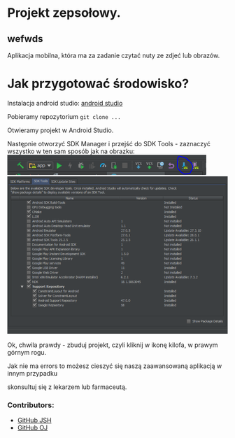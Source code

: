 # Projekt zepsołowy.


## wefwds
Aplikacja mobilna, która ma za zadanie czytać nuty ze zdjeć lub obrazów.

# Jak przygotować środowisko?

Instalacja android studio: [android studio](https://developer.android.com/studio/install)

Pobieramy repozytorium `git clone ...`

Otwieramy projekt w Android Studio.

Następnie otworzyć SDK Manager i przejść do SDK Tools - zaznaczyć wszystko w ten sam sposób jak na obrazku:
![](README/SDKMan.PNG "SDK Manager")
![](README/Tools.PNG "Tak powinno być ustawione")


Ok, chwila prawdy - zbuduj projekt, czyli kliknij w ikonę kilofa, w prawym górnym rogu.

Jak nie ma errors to możesz cieszyć się naszą zaawansowaną aplikacją w innym przypadku

skonsultuj się z lekarzem lub farmaceutą.

### Contributors:
- [GitHub JSH](https://github.com/kubzoey95)
- [GitHub OJ](https://github.com/Oskii2311)


